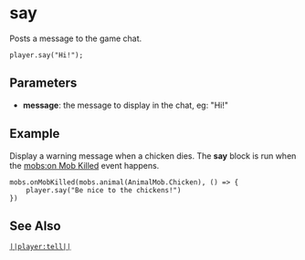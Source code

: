 # say

Posts a message to the game chat.

```sig
player.say("Hi!");
```

## Parameters

* **message**: the message to display in the chat, eg: "Hi!"

## Example

Display a warning message when a chicken dies. The **say** block is run when the [mobs:on Mob Killed](/reference/mobs/on-mob-killed) event happens.

```blocks
mobs.onMobKilled(mobs.animal(AnimalMob.Chicken), () => {
    player.say("Be nice to the chickens!")
})
```

## See Also

[`||player:tell||`](/reference/player/tell)